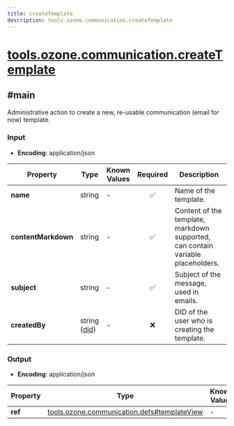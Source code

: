 ```yaml
---
title: createTemplate
description: tools.ozone.communication.createTemplate
---
```


# [tools.ozone.communication.createTemplate](https://github.com/myConsciousness/atproto.dart/blob/main/lexicons/tools/ozone/communication/createTemplate.json)

## #main

Administrative action to create a new, re-usable communication (email for now) template.

### Input

- **Encoding**: application/json

| Property | Type | Known Values | Required | Description |
| --- | --- | --- | :---: | --- |
| **name** | string | - | ✅ | Name of the template. |
| **contentMarkdown** | string | - | ✅ | Content of the template, markdown supported, can contain variable placeholders. |
| **subject** | string | - | ✅ | Subject of the message, used in emails. |
| **createdBy** | string ([did](https://atproto.com/specs/did)) | - | ❌ | DID of the user who is creating the template. |

### Output

- **Encoding**: application/json

| Property | Type | Known Values | Required | Description |
| --- | --- | --- | :---: | --- |
| **ref** | [tools.ozone.communication.defs#templateView](../../../../lexicons/tools/ozone/communication/defs.md#templateview) | - | ✅ | - |
